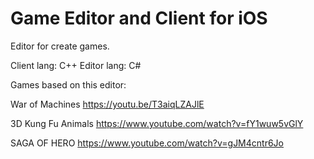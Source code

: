 # Game Editor and Client for iOS

Editor for create games.

Client lang: C++
Editor lang: C#

Games based on this editor:

War of Machines
https://youtu.be/T3aiqLZAJlE

3D Kung Fu Animals 
https://www.youtube.com/watch?v=fY1wuw5vGlY

SAGA OF HERO
https://www.youtube.com/watch?v=gJM4cntr6Jo

